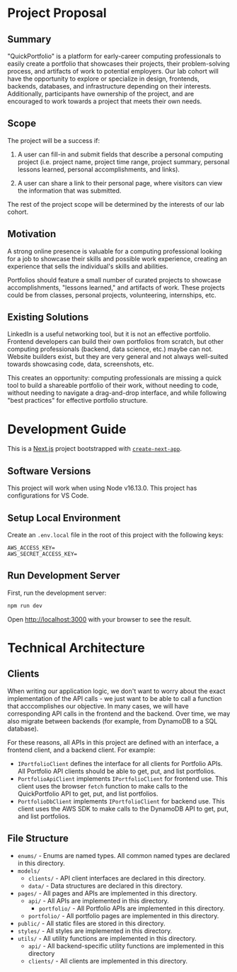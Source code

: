 # Project Proposal

## Summary

"QuickPortfolio" is a platform for early-career computing professionals to easily create a portfolio that showcases their projects, their problem-solving process, and artifacts of work to potential employers. Our lab cohort will have the opportunity to explore or specialize in design, frontends, backends, databases, and infrastructure depending on their interests. Additionally, participants have ownership of the project, and are encouraged to work towards a project that meets their own needs.

## Scope

The project will be a success if:

1. A user can fill-in and submit fields that describe a personal computing project (i.e. project name, project time range, project summary, personal lessons learned, personal accomplishments, and links).

2. A user can share a link to their personal page, where visitors can view the information that was submitted.

The rest of the project scope will be determined by the interests of our lab cohort.

## Motivation

A strong online presence is valuable for a computing professional looking for a job to showcase their skills and possible work experience, creating an experience that sells the individual's skills and abilities.

Portfolios should feature a small number of curated projects to showcase accomplishments, "lessons learned," and artifacts of work. These projects could be from classes, personal projects, volunteering, internships, etc.

## Existing Solutions

LinkedIn is a useful networking tool, but it is not an effective portfolio. Frontend developers can build their own portfolios from scratch, but other computing professionals (backend, data science, etc.) maybe can not. Website builders exist, but they are very general and not always well-suited towards showcasing code, data, screenshots, etc.

This creates an opportunity: computing professionals are missing a quick tool to build a shareable portfolio of their work, without needing to code, without needing to navigate a drag-and-drop interface, and while following "best practices" for effective portfolio structure.

# Development Guide

This is a [Next.js](https://nextjs.org/) project bootstrapped with [`create-next-app`](https://github.com/vercel/next.js/tree/canary/packages/create-next-app).

## Software Versions

This project will work when using Node v16.13.0. This project has configurations for VS Code.

## Setup Local Environment

Create an `.env.local` file in the root of this project with the following keys:

```
AWS_ACCESS_KEY=
AWS_SECRET_ACCESS_KEY=
```

## Run Development Server

First, run the development server:

```bash
npm run dev
```

Open [http://localhost:3000](http://localhost:3000) with your browser to see the result.

# Technical Architecture

## Clients

When writing our application logic, we don't want to worry about the exact implementation of the API calls - we just want to be able to call a function that acccomplishes our objective. In many cases, we will have corresponding API calls in the frontend and the backend. Over time, we may also migrate between backends (for example, from DynamoDB to a SQL database).

For these reasons, all APIs in this project are defined with an interface, a frontend client, and a backend client. For example:

- `IPortfolioClient` defines the interface for all clients for Portfolio APIs. All Portfolio API clients should be able to get, put, and list portfolios.
- `PortfolioApiClient` implements `IPortfolioClient` for frontend use. This client uses the browser `fetch` function to make calls to the QuickPortfolio API to get, put, and list portfolios.
- `PortfolioDbClient` implements `IPortfolioClient` for backend use. This client uses the AWS SDK to make calls to the DynamoDB API to get, put, and list portfolios.

## File Structure

- `enums/` - Enums are named types. All common named types are declared in this directory.
- `models/`
  - `clients/` - API client interfaces are declared in this directory.
  - `data/` - Data structures are declared in this directory.
- `pages/` - All pages and APIs are implemented in this directory.
  - `api/` - All APIs are implemented in this directory.
    - `portfolio/` - All Portfolio APIs are implemented in this directory.
  - `portfolio/` - All portfolio pages are implemented in this directory.
- `public/` - All static files are stored in this directory.
- `styles/` - All styles are implemented in this directory.
- `utils/` - All utility functions are implemented in this directory.
  - `api/` - All backend-specific utility functions are implemented in this directory
  - `clients/` - All clients are implemented in this directory.
